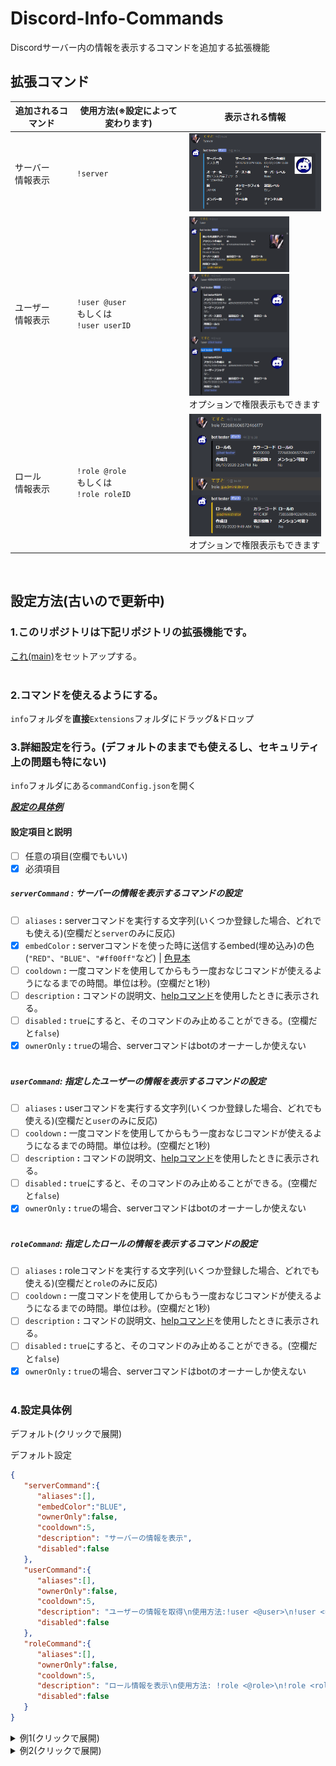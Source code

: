 # Discord-Info-Commands
Discordサーバー内の情報を表示するコマンドを追加する拡張機能

## 拡張コマンド
|追加されるコマンド|使用方法(※設定によって変わります)|表示される情報|
|---|---|---|
|サーバー<br>情報表示|`!server`|<img src="https://github.com/MakeYourOwnDiscordBot/assets/blob/main/IMAGES/server-command.png" width="320px">|
|ユーザー<br>情報表示|`!user @user`<br>もしくは<br>`!user userID`|<img src="https://github.com/MakeYourOwnDiscordBot/assets/blob/main/IMAGES/user-command.png" width="160px">  <img src="https://github.com/MakeYourOwnDiscordBot/assets/blob/main/IMAGES/user-command1.png" width="160px"><br>オプションで権限表示もできます|
|ロール<br>情報表示|`!role @role`<br>もしくは<br>`!role roleID`|<img src="https://github.com/MakeYourOwnDiscordBot/assets/blob/main/IMAGES/role-command.png" width="320px"><br>オプションで権限表示もできます|
<br>

## 設定方法(古いので更新中)

### 1.このリポジトリは下記リポジトリの拡張機能です。
[これ(main)](https://github.com/MakeYourOwnDiscordBot/main)をセットアップする。<br><br>
### 2.コマンドを使えるようにする。
`info`フォルダを**直接**`Extensions`フォルダにドラッグ&ドロップ
### 3.詳細設定を行う。(デフォルトのままでも使えるし、セキュリティ上の問題も特にない)
`info`フォルダにある`commandConfig.json`を開く<br>

[***設定の具体例***](https://github.com/MakeYourOwnDiscordBot/Info-Commands/blob/main/README.md#4設定具体例)

#### 設定項目と説明<br>
- [ ] 任意の項目(空欄でもいい)
- [x] 必須項目

##### `serverCommand` : サーバーの情報を表示するコマンドの設定
- [ ] `aliases` **:** serverコマンドを実行する文字列(いくつか登録した場合、どれでも使える)(空欄だと`server`のみに反応)
- [x] `embedColor` **:** serverコマンドを使った時に送信するembed(埋め込み)の色(`"RED"`、`"BLUE"`、`"#ff00ff"`など) | [色見本](https://www.colordic.org/)
- [ ] `cooldown` **:** 一度コマンドを使用してからもう一度おなじコマンドが使えるようになるまでの時間。単位は秒。(空欄だと1秒)
- [ ] `description` **:** コマンドの説明文、[helpコマンド]()を使用したときに表示される。
- [ ] `disabled` **:** `true`にすると、そのコマンドのみ止めることができる。(空欄だと`false`)
- [x] `ownerOnly` **:** `true`の場合、serverコマンドはbotのオーナーしか使えない<br><br>
##### `userCommand`: 指定したユーザーの情報を表示するコマンドの設定
- [ ] `aliases` **:** userコマンドを実行する文字列(いくつか登録した場合、どれでも使える)(空欄だと`user`のみに反応)
- [ ] `cooldown` **:** 一度コマンドを使用してからもう一度おなじコマンドが使えるようになるまでの時間。単位は秒。(空欄だと1秒)
- [ ] `description` **:** コマンドの説明文、[helpコマンド]()を使用したときに表示される。
- [ ] `disabled` **:** `true`にすると、そのコマンドのみ止めることができる。(空欄だと`false`)
- [x] `ownerOnly` **:** `true`の場合、serverコマンドはbotのオーナーしか使えない<br><br>
##### `roleCommand`: 指定したロールの情報を表示するコマンドの設定 
- [ ] `aliases` **:** roleコマンドを実行する文字列(いくつか登録した場合、どれでも使える)(空欄だと`role`のみに反応)
- [ ] `cooldown` **:** 一度コマンドを使用してからもう一度おなじコマンドが使えるようになるまでの時間。単位は秒。(空欄だと1秒)
- [ ] `description` **:** コマンドの説明文、[helpコマンド]()を使用したときに表示される。
- [ ] `disabled` **:** `true`にすると、そのコマンドのみ止めることができる。(空欄だと`false`)
- [x] `ownerOnly` **:** `true`の場合、serverコマンドはbotのオーナーしか使えない<br><br>
### 4.設定具体例
<detals><summary>デフォルト(クリックで展開)</summary>
  
デフォルト設定
```json
{
   "serverCommand":{
      "aliases":[],
      "embedColor":"BLUE",
      "ownerOnly":false,
      "cooldown":5,
      "description": "サーバーの情報を表示",
      "disabled":false
   },
   "userCommand":{
      "aliases":[],
      "ownerOnly":false,
      "cooldown":5,
      "description": "ユーザーの情報を取得\n使用方法:!user <@user>\n!user <user ID>",
      "disabled":false
   },
   "roleCommand":{
      "aliases":[],
      "ownerOnly":false,
      "cooldown":5,
      "description": "ロール情報を表示\n使用方法: !role <@role>\n!role <role ID>",
      "disabled":false
   }
}
```
</details>


<details><summary>例1(クリックで展開)</summary>
  
aliasesを増やして簡易的に実行できるようにしてある。(aliasesを増やしすぎると、aliasesが被ってコマンドが二つ実行されてしまうことがあるので注意！)
```json
{
   "serverCommand":{
      "aliases":["s","server-info"],
      "embedColor":"RANDOM",
      "ownerOnly":false,
      "cooldown":5,
      "description": "サーバーの情報を表示",
      "disabled":false
   },
   "userCommand":{
      "aliases":["u","user-info"],
      "ownerOnly":false,
      "cooldown":5,
      "description": "ユーザーの情報を取得\n使用方法:!user <@user>\n!user <user ID>",
      "disabled":false
   },
   "roleCommand":{
      "aliases":["r","role-info"],
      "ownerOnly":false,
      "cooldown":5,
      "description": "ロール情報を表示\n使用方法: !role <@role>\n!role <role ID>",
      "disabled":false
   }
}
```
</details>


<details><summary>例2(クリックで展開)</summary>
  
権限強め、botオーナーでないと実行できない(あくまで例、この設定にするのはお勧めできない。)
```json
{
   "serverCommand":{
      "aliases":[],
      "embedColor":"BLUE",
      "ownerOnly":true,
      "cooldown":5,
      "description": "サーバーの情報を表示",
      "disabled":false
   },
   "userCommand":{
      "aliases":[],
      "ownerOnly":true,
      "cooldown":5,
      "description": "ユーザーの情報を取得\n使用方法:!user <@user>\n!user <user ID>",
      "disabled":false
   },
   "roleCommand":{
      "aliases":[],
      "ownerOnly":true,
      "cooldown":5,
      "description": "ロール情報を表示\n使用方法: !role <@role>\n!role <role ID>",
      "disabled":false
   }
}
```
</details>
